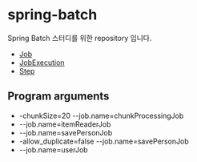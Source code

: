 # spring-batch

Spring Batch 스터디를 위한 repository 입니다.

* [Job](https://jwdeveloper.notion.site/Job-8eb1e879e1e14dbd90d52eb7508d9811)
* [JobExecution](https://jwdeveloper.notion.site/JobExecution-71703481fa5846d5bb9d84b6b05a0a45)
* [Step](https://jwdeveloper.notion.site/Step-060f839bbd3b444ab35bfb27df2c632f)

## Program arguments

* -chunkSize=20 --job.name=chunkProcessingJob
* --job.name=itemReaderJob
* --job.name=savePersonJob
* -allow_duplicate=false --job.name=savePersonJob
* --job.name=userJob
